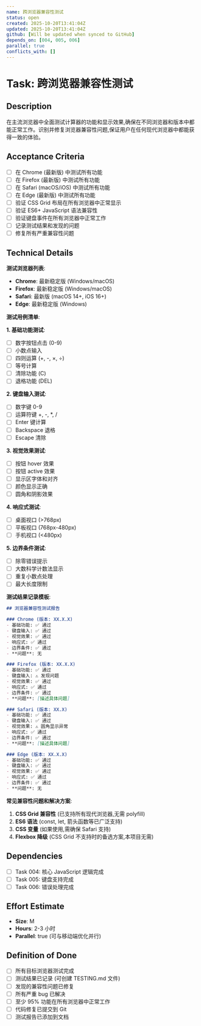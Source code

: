 ```yaml
---
name: 跨浏览器兼容性测试
status: open
created: 2025-10-20T13:41:04Z
updated: 2025-10-20T13:41:04Z
github: [Will be updated when synced to GitHub]
depends_on: [004, 005, 006]
parallel: true
conflicts_with: []
---
```


# Task: 跨浏览器兼容性测试

## Description

在主流浏览器中全面测试计算器的功能和显示效果,确保在不同浏览器和版本中都能正常工作。识别并修复浏览器兼容性问题,保证用户在任何现代浏览器中都能获得一致的体验。

## Acceptance Criteria

- [ ] 在 Chrome (最新版) 中测试所有功能
- [ ] 在 Firefox (最新版) 中测试所有功能
- [ ] 在 Safari (macOS/iOS) 中测试所有功能
- [ ] 在 Edge (最新版) 中测试所有功能
- [ ] 验证 CSS Grid 布局在所有浏览器中正常显示
- [ ] 验证 ES6+ JavaScript 语法兼容性
- [ ] 验证键盘事件在所有浏览器中正常工作
- [ ] 记录测试结果和发现的问题
- [ ] 修复所有严重兼容性问题

## Technical Details

**测试浏览器列表**:
- **Chrome**: 最新稳定版 (Windows/macOS)
- **Firefox**: 最新稳定版 (Windows/macOS)
- **Safari**: 最新版 (macOS 14+, iOS 16+)
- **Edge**: 最新稳定版 (Windows)

**测试用例清单**:

**1. 基础功能测试**:
- [ ] 数字按钮点击 (0-9)
- [ ] 小数点输入
- [ ] 四则运算 (+, -, ×, ÷)
- [ ] 等号计算
- [ ] 清除功能 (C)
- [ ] 退格功能 (DEL)

**2. 键盘输入测试**:
- [ ] 数字键 0-9
- [ ] 运算符键 +, -, *, /
- [ ] Enter 键计算
- [ ] Backspace 退格
- [ ] Escape 清除

**3. 视觉效果测试**:
- [ ] 按钮 hover 效果
- [ ] 按钮 active 效果
- [ ] 显示区字体和对齐
- [ ] 颜色显示正确
- [ ] 圆角和阴影效果

**4. 响应式测试**:
- [ ] 桌面视口 (>768px)
- [ ] 平板视口 (768px-480px)
- [ ] 手机视口 (<480px)

**5. 边界条件测试**:
- [ ] 除零错误提示
- [ ] 大数科学计数法显示
- [ ] 重复小数点处理
- [ ] 最大长度限制

**测试结果记录模板**:
```markdown
## 浏览器兼容性测试报告

### Chrome (版本: XX.X.X)
- 基础功能: ✅ 通过
- 键盘输入: ✅ 通过
- 视觉效果: ✅ 通过
- 响应式: ✅ 通过
- 边界条件: ✅ 通过
- **问题**: 无

### Firefox (版本: XX.X.X)
- 基础功能: ✅ 通过
- 键盘输入: ⚠️ 发现问题
- 视觉效果: ✅ 通过
- 响应式: ✅ 通过
- 边界条件: ✅ 通过
- **问题**: [描述具体问题]

### Safari (版本: XX.X)
- 基础功能: ✅ 通过
- 键盘输入: ✅ 通过
- 视觉效果: ⚠️ 圆角显示异常
- 响应式: ✅ 通过
- 边界条件: ✅ 通过
- **问题**: [描述具体问题]

### Edge (版本: XX.X.X)
- 基础功能: ✅ 通过
- 键盘输入: ✅ 通过
- 视觉效果: ✅ 通过
- 响应式: ✅ 通过
- 边界条件: ✅ 通过
- **问题**: 无
```

**常见兼容性问题和解决方案**:

1. **CSS Grid 兼容性** (已支持所有现代浏览器,无需 polyfill)
2. **ES6 语法** (const, let, 箭头函数等已广泛支持)
3. **CSS 变量** (如果使用,需确保 Safari 支持)
4. **Flexbox 降级** (CSS Grid 不支持时的备选方案,本项目无需)

## Dependencies

- [ ] Task 004: 核心 JavaScript 逻辑完成
- [ ] Task 005: 键盘支持完成
- [ ] Task 006: 错误处理完成

## Effort Estimate

- **Size**: M
- **Hours**: 2-3 小时
- **Parallel**: true (可与移动端优化并行)

## Definition of Done

- [ ] 所有目标浏览器测试完成
- [ ] 测试结果已记录 (可创建 TESTING.md 文件)
- [ ] 发现的兼容性问题已修复
- [ ] 所有严重 bug 已解决
- [ ] 至少 95% 功能在所有浏览器中正常工作
- [ ] 代码修复已提交到 Git
- [ ] 测试报告已添加到文档
